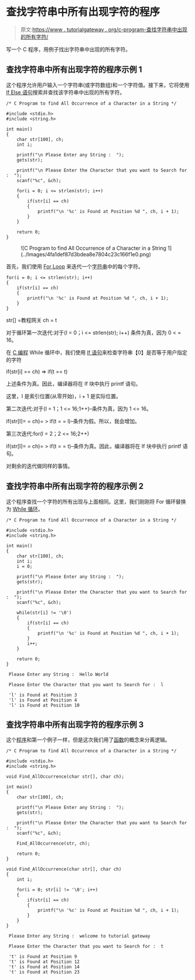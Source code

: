 # 查找字符串中所有出现字符的程序

> 原文:[https://www . tutorialgateway . org/c-program-查找字符串中出现的所有字符/](https://www.tutorialgateway.org/c-program-to-find-all-occurrence-of-a-character-in-a-string/)

写一个 C 程序，用例子找出字符串中出现的所有字符。

## 查找字符串中所有出现字符的程序示例 1

这个程序允许用户输入一个字符串(或字符数组)和一个字符值。接下来，它将使用 [If Else 语句](https://www.tutorialgateway.org/if-else-statement-in-c/)搜索并查找该字符串中出现的所有字符。

```
/* C Program to find All Occurrence of a Character in a String */

#include <stdio.h>
#include <string.h>

int main()
{
  	char str[100], ch;
  	int i;

  	printf("\n Please Enter any String :  ");
  	gets(str);

  	printf("\n Please Enter the Character that you want to Search for :  ");
  	scanf("%c", &ch);

  	for(i = 0; i <= strlen(str); i++)
  	{
  		if(str[i] == ch)  
		{
  			printf("\n '%c' is Found at Position %d ", ch, i + 1);
 		}
	}

  	return 0;
}
```

<figure class="wp-block-image">![C Program to find All Occurrence of a Character in a String 1](../Images/4fa1def87d3bdea8e7804c23c166f1e0.png)</figure>

首先，我们使用 [For Loop](https://www.tutorialgateway.org/for-loop-in-c-programming/) 来迭代一个[字符串](https://www.tutorialgateway.org/c-string/)中的每个字符。

```
for(i = 0; i <= strlen(str); i++)
{
	if(str[i] == ch)  
	{
		printf("\n '%c' is Found at Position %d ", ch, i + 1);   	
	}
}
```

str[] =教程网关
ch = t

对于循环第一次迭代:对于(I = 0；i <= strlen(str); i++)
条件为真，因为 0 < = 16。

在 [C 编程](https://www.tutorialgateway.org/c-programming/) While 循环中，我们使用 [If 语句](https://www.tutorialgateway.org/if-statement-in-c/)来检查字符串【0】是否等于用户指定的字符

if(str[i] == ch) => if(t == t)

上述条件为真。因此，编译器将在 If 块中执行 printf 语句。

这里，I 是索引位置(从零开始)，i + 1 是实际位置。

第二次迭代:对于(I = 1；1 <= 16;1++)–条件为真，因为 1 <= 16。

if(str[I]= = ch)= > if(t = = l)–条件为假。所以，我会增加。

第三次迭代:for(I = 2；2 <= 16;2++)

if(str[I]= = ch)= > if(t = = t)–条件为真。因此，编译器将在 If 块中执行 printf 语句。

对剩余的迭代做同样的事情。

## 查找字符串中所有出现字符的程序示例 2

这个程序查找一个字符的所有出现与上面相同。这里，我们刚刚将 For 循环替换为 [While 循环](https://www.tutorialgateway.org/while-loop-in-c/)。

```
/* C Program to find All Occurrence of a Character in a String */

#include <stdio.h>
#include <string.h>

int main()
{
  	char str[100], ch;
  	int i;
	i = 0;

  	printf("\n Please Enter any String :  ");
  	gets(str);

  	printf("\n Please Enter the Character that you want to Search for :  ");
  	scanf("%c", &ch);

  	while(str[i] != '\0')
  	{
  		if(str[i] == ch)  
		{
  			printf("\n '%c' is Found at Position %d ", ch, i + 1);
 		}
 		i++;
	}

  	return 0;
}
```

```
 Please Enter any String :  Hello World

 Please Enter the Character that you want to Search for :  l

 'l' is Found at Position 3 
 'l' is Found at Position 4 
 'l' is Found at Position 10
```

## 查找字符串中所有出现字符的程序示例 3

这个[程序](https://www.tutorialgateway.org/c-programming-examples/)和第一个例子一样，但是这次我们用了[函数](https://www.tutorialgateway.org/functions-in-c/)的概念来分离逻辑。

```
/* C Program to find All Occurrence of a Character in a String */

#include <stdio.h>
#include <string.h>

void Find_AllOccurrence(char str[], char ch);

int main()
{
  	char str[100], ch;

  	printf("\n Please Enter any String :  ");
  	gets(str);

  	printf("\n Please Enter the Character that you want to Search for :  ");
  	scanf("%c", &ch);

  	Find_AllOccurrence(str, ch);

  	return 0;
}

void Find_AllOccurrence(char str[], char ch)
{
	int i;

	for(i = 0; str[i] != '\0'; i++)
	{
		if(str[i] == ch)
		{
			printf("\n '%c' is Found at Position %d ", ch, i + 1);
		}  
	}
}
```

```
 Please Enter any String :  welcome to tutorial gateway

 Please Enter the Character that you want to Search for :  t

 't' is Found at Position 9 
 't' is Found at Position 12 
 't' is Found at Position 14 
 't' is Found at Position 23
```